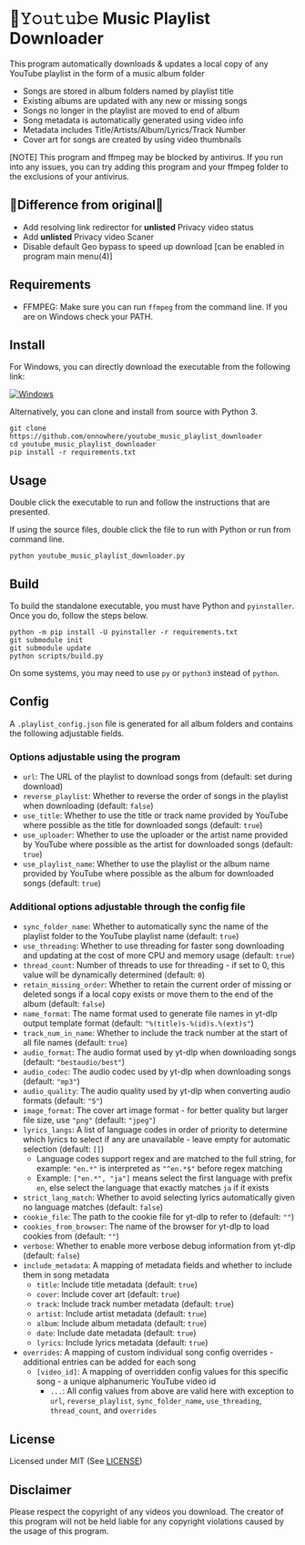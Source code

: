 # 🔴𝚈𝚘𝚞𝚝𝚞𝚋𝚎 Music Playlist Downloader

This program automatically downloads & updates a local copy
of any YouTube playlist in the form of a music album folder
- Songs are stored in album folders named by playlist title
- Existing albums are updated with any new or missing songs
- Songs no longer in the playlist are moved to end of album
- Song metadata is automatically generated using video info
- Metadata includes Title/Artists/Album/Lyrics/Track Number
- Cover art for songs are created by using video thumbnails

[NOTE] This program and ffmpeg may be blocked by antivirus.
If you run into any issues, you can try adding this program
and your ffmpeg folder to the exclusions of your antivirus.

## 📣Difference from original📣
- Add resolving link redirector for **unlisted** Privacy video status 
- Add **unlisted** Privacy video Scaner 
- Disable default Geo bypass to speed up download [can be enabled in program main menu(4)]

## Requirements
- FFMPEG: Make sure you can run `ffmpeg` from the command line. If you are on Windows check your PATH.

## Install
For Windows, you can directly download the executable from the following link:

[![Windows](https://img.shields.io/badge/-Windows_x64-blue.svg?style=for-the-badge&logo=windows)](https://github.com/onnowhere/youtube_music_playlist_downloader/releases/latest/download/youtube_music_playlist_downloader.exe)

Alternatively, you can clone and install from source with Python 3.
```
git clone https://github.com/onnowhere/youtube_music_playlist_downloader
cd youtube_music_playlist_downloader
pip install -r requirements.txt
```

## Usage
Double click the executable to run and follow the instructions that are presented.

If using the source files, double click the file to run with Python or run from command line.
```
python youtube_music_playlist_downloader.py
```

## Build
To build the standalone executable, you must have Python and `pyinstaller`. Once you do, follow the steps below.

```
python -m pip install -U pyinstaller -r requirements.txt
git submodule init
git submodule update
python scripts/build.py
```

On some systems, you may need to use `py` or `python3` instead of `python`.

## Config
A `.playlist_config.json` file is generated for all album folders and contains the following adjustable fields.


### Options adjustable using the program
- `url`: The URL of the playlist to download songs from (default: set during download)
- `reverse_playlist`: Whether to reverse the order of songs in the playlist when downloading (default: `false`)
- `use_title`: Whether to use the title or track name provided by YouTube where possible as the title for downloaded songs (default: `true`)
- `use_uploader`: Whether to use the uploader or the artist name provided by YouTube where possible as the artist for downloaded songs (default: `true`)
- `use_playlist_name`: Whether to use the playlist or the album name provided by YouTube where possible as the album for downloaded songs (default: `true`)


### Additional options adjustable through the config file
- `sync_folder_name`: Whether to automatically sync the name of the playlist folder to the YouTube playlist name (default: `true`)
- `use_threading`: Whether to use threading for faster song downloading and updating at the cost of more CPU and memory usage (default: `true`)
- `thread_count`: Number of threads to use for threading - if set to 0, this value will be dynamically determined (default: `0`)
- `retain_missing_order`: Whether to retain the current order of missing or deleted songs if a local copy exists or move them to the end of the album (default: `false`)
- `name_format`: The name format used to generate file names in yt-dlp output template format (default: `"%(title)s-%(id)s.%(ext)s"`)
- `track_num_in_name`: Whether to include the track number at the start of all file names (default: `true`)
- `audio_format`: The audio format used by yt-dlp when downloading songs (default: `"bestaudio/best"`)
- `audio_codec`: The audio codec used by yt-dlp when downloading songs (default: `"mp3"`)
- `audio_quality`: The audio quality used by yt-dlp when converting audio formats (default: `"5"`)
- `image_format`: The cover art image format - for better quality but larger file size, use `"png"` (default: `"jpeg"`)
- `lyrics_langs`: A list of language codes in order of priority to determine which lyrics to select if any are unavailable - leave empty for automatic selection (default: `[]`)
    - Language codes support regex and are matched to the full string, for example: `"en.*"` is interpreted as `"^en.*$"` before regex matching
    - Example: `["en.*", "ja"]` means select the first language with prefix `en`, else select the language that exactly matches `ja` if it exists
- `strict_lang_match`: Whether to avoid selecting lyrics automatically given no language matches (default: `false`)
- `cookie_file`: The path to the cookie file for yt-dlp to refer to (default: `""`)
- `cookies_from_browser`: The name of the browser for yt-dlp to load cookies from (default: `""`)
- `verbose`: Whether to enable more verbose debug information from yt-dlp (default: `false`)
- `include_metadata`: A mapping of metadata fields and whether to include them in song metadata
    - `title`: Include title metadata (default: `true`)
    - `cover`: Include cover art (default: `true`)
    - `track`: Include track number metadata (default: `true`)
    - `artist`: Include artist metadata (default: `true`)
    - `album`: Include album metadata (default: `true`)
    - `date`: Include date metadata (default: `true`)
    - `lyrics`: Include lyrics metadata (default: `true`)
- `overrides`: A mapping of custom individual song config overrides - additional entries can be added for each song
    - `[video_id]`: A mapping of overridden config values for this specific song - a unique alphanumeric YouTube video id
        - `...`: All config values from above are valid here with exception to `url`, `reverse_playlist`, `sync_folder_name`, `use_threading`, `thread_count`, and `overrides`

## License
Licensed under MIT (See [LICENSE](LICENSE))

## Disclaimer
Please respect the copyright of any videos you download. The creator of this program will not be held liable for any copyright violations caused by the usage of this program.